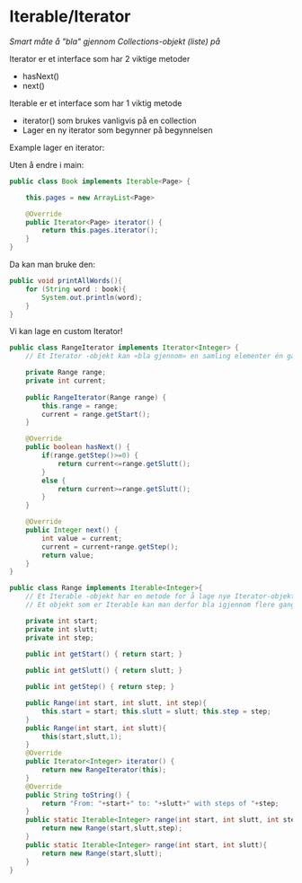 # Iterable/Iterator

*Smart måte å "bla" gjennom Collections-objekt (liste) på*

Iterator er et interface som har 2 viktige metoder
- hasNext()
- next()

Iterable er et interface som har 1 viktig metode
- iterator() som brukes vanligvis på en collection
- Lager en ny iterator som begynner på begynnelsen

Example lager en iterator:


Uten å endre i main:

```java
public class Book implements Iterable<Page> {

	this.pages = new ArrayList<Page>

    @Override
    public Iterator<Page> iterator() {
        return this.pages.iterator();
    }
}
```


Da kan man bruke den:
```java
public void printAllWords(){
    for (String word : book){
        System.out.println(word);
    }
}
```

Vi kan lage en custom Iterator!

```java
public class RangeIterator implements Iterator<Integer> {
	// Et Iterator -objekt kan «bla gjennom» en samling elementer én gang.

	private Range range;
	private int current;
	
	public RangeIterator(Range range) {
		this.range = range;
		current = range.getStart();
	}

	@Override
	public boolean hasNext() {
		if(range.getStep()>=0) {
			return current<=range.getSlutt();
		}
		else {
			return current>=range.getSlutt();
		}
	}

	@Override
	public Integer next() {
		int value = current;
		current = current+range.getStep();
		return value;
	}
}

public class Range implements Iterable<Integer>{
	// Et Iterable -objekt har en metode for å lage nye Iterator-objekter.
	// Et objekt som er Iterable kan man derfor bla igjennom flere ganger.

	private int start;
	private int slutt;
	private int step;
	
	public int getStart() { return start; }

	public int getSlutt() { return slutt; }

	public int getStep() { return step; }

	public Range(int start, int slutt, int step){		
		this.start = start; this.slutt = slutt; this.step = step;
	}
	public Range(int start, int slutt){		
		this(start,slutt,1);
	}
	@Override
	public Iterator<Integer> iterator() {
		return new RangeIterator(this);
	}
	@Override
	public String toString() {
		return "From: "+start+" to: "+slutt+" with steps of "+step;
	}
	public static Iterable<Integer> range(int start, int slutt, int step){
		return new Range(start,slutt,step);
	}
	public static Iterable<Integer> range(int start, int slutt){
		return new Range(start,slutt);
	}
}
```
